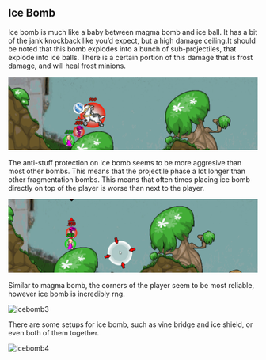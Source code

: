 ## Ice Bomb


Ice bomb is much like a baby between magma bomb and ice ball. It has a bit of the jank knockback like you’d expect, but a high damage ceiling.It should be noted that this bomb explodes into a bunch of sub-projectiles, that explode into ice balls. There is a certain portion of this damage that is frost damage, and will heal frost minions.


![icebomb1](https://raw.githubusercontent.com/1IlIl/wikidata/main/frost/gifs/icebomb1.gif)


The anti-stuff protection on ice bomb seems to be more aggresive than most other bombs. This means that the projectile phase a lot longer than other fragmentation bombs. This means that often times placing ice bomb directly on top of the player is worse than next to the player.


![icebomb2](https://raw.githubusercontent.com/1IlIl/wikidata/main/frost/gifs/icebomb2.gif)


Similar to magma bomb, the corners of the player seem to be most reliable, however ice bomb is incredibly rng.


![icebomb3](https://raw.githubusercontent.com/1IlIl/wikidata/main/frost/gifs/icebomb3.gif)


There are some setups for ice bomb, such as vine bridge and ice shield, or even both of them together.


![icebomb4](https://raw.githubusercontent.com/1IlIl/wikidata/main/frost/gifs/icebomb4.gif)

